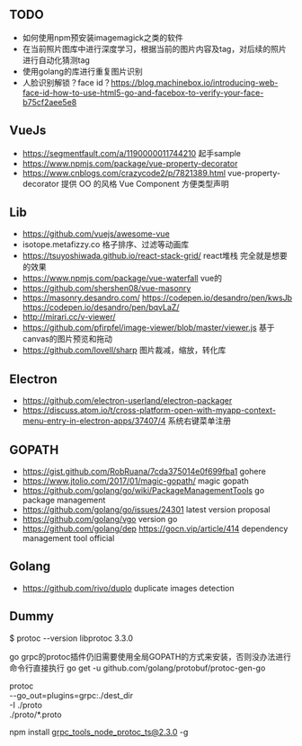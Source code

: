 ## TODO

* 如何使用npm预安装imagemagick之类的软件
* 在当前照片图库中进行深度学习，根据当前的图片内容及tag，对后续的照片进行自动化猜测tag
* 使用golang的库进行重复图片识别
* 人脸识别解锁？face id？https://blog.machinebox.io/introducing-web-face-id-how-to-use-html5-go-and-facebox-to-verify-your-face-b75cf2aee5e8

## VueJs

* https://segmentfault.com/a/1190000011744210 起手sample
* https://www.npmjs.com/package/vue-property-decorator
* https://www.cnblogs.com/crazycode2/p/7821389.html vue-property-decorator 提供 OO 的风格 Vue Component 方便类型声明

## Lib

* https://github.com/vuejs/awesome-vue
* isotope.metafizzy.co 格子排序、过滤等动画库
* https://tsuyoshiwada.github.io/react-stack-grid/ react堆栈 完全就是想要的效果
* https://www.npmjs.com/package/vue-waterfall vue的
* https://github.com/shershen08/vue-masonry
* https://masonry.desandro.com/ https://codepen.io/desandro/pen/kwsJb https://codepen.io/desandro/pen/bqvLaZ/
* http://mirari.cc/v-viewer/
* https://github.com/pfirpfel/image-viewer/blob/master/viewer.js 基于canvas的图片预览和拖动
* https://github.com/lovell/sharp 图片裁减，缩放，转化库

## Electron

* https://github.com/electron-userland/electron-packager
* https://discuss.atom.io/t/cross-platform-open-with-myapp-context-menu-entry-in-electron-apps/37407/4 系统右键菜单注册

## GOPATH

* https://gist.github.com/RobRuana/7cda375014e0f699fba1 gohere
* https://www.jtolio.com/2017/01/magic-gopath/ magic gopath
* https://github.com/golang/go/wiki/PackageManagementTools go package management
* https://github.com/golang/go/issues/24301 latest version proposal
* https://github.com/golang/vgo version go
* https://github.com/golang/dep https://gocn.vip/article/414 dependency management tool official

## Golang

* https://github.com/rivo/duplo duplicate images detection

## Dummy

$ protoc --version
libprotoc 3.3.0

go grpc的protoc插件仍旧需要使用全局GOPATH的方式来安装，否则没办法进行命令行直接执行
go get -u github.com/golang/protobuf/protoc-gen-go

protoc \
--go_out=plugins=grpc:./dest_dir \
-I ./proto \
./proto/*.proto

npm install grpc_tools_node_protoc_ts@2.3.0 -g